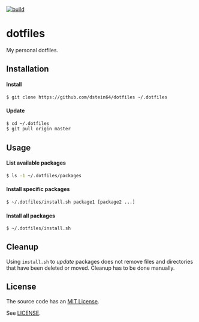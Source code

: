 [![build][badge_thumbnail]][badge_link]

dotfiles
========

My personal dotfiles.

Installation
------------

#### Install

```sh
$ git clone https://github.com/dstein64/dotfiles ~/.dotfiles
```

#### Update

```sh
$ cd ~/.dotfiles
$ git pull origin master
```

Usage
-----

#### List available packages

```sh
$ ls -1 ~/.dotfiles/packages
```

#### Install specific packages

```sh
$ ~/.dotfiles/install.sh package1 [package2 ...]
```

#### Install all packages

```sh
$ ~/.dotfiles/install.sh
```

Cleanup
-------

Using `install.sh` to *update* packages does not remove files and directories that
have been deleted or moved. Cleanup has to be done manually.

License
-------

The source code has an [MIT License](https://en.wikipedia.org/wiki/MIT_License).

See [LICENSE](https://github.com/dstein64/dotfiles/blob/master/LICENSE).

[badge_link]: https://github.com/dstein64/dotfiles/actions/workflows/build.yml
[badge_thumbnail]: https://github.com/dstein64/dotfiles/actions/workflows/build.yml/badge.svg
